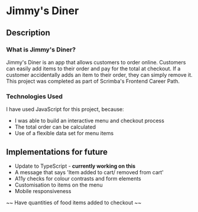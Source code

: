 # Jimmy's Diner

## Description

### What is Jimmy's Diner?

Jimmy's Diner is an app that allows customers to order online. Customers can easily add items to their order and pay for the total at checkout. If a customer accidentally adds an item to their order, they can simply remove it. This project was completed as part of Scrimba's Frontend Career Path.

### Technologies Used

I have used JavaScript for this project, because: 

- I was able to build an interactive menu and checkout process
- The total order can be calculated
- Use of a flexible data set for menu items

## Implementations for future

- Update to TypeScript - **currently working on this**
- A message that says 'Item added to cart/ removed from cart'
- A11y checks for colour contrasts and form elements
- Customisation to items on the menu
- Mobile responsiveness

~~ Have quantities of food items added to checkout ~~